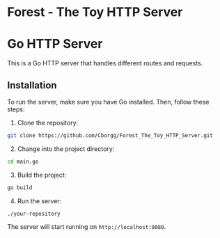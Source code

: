 # Forest - The Toy HTTP Server

# Go HTTP Server

This is a Go HTTP server that handles different routes and requests.

## Installation

To run the server, make sure you have Go installed. Then, follow these steps:

1. Clone the repository:

```bash
git clone https://github.com/Cborgg/Forest_The_Toy_HTTP_Server.git
```

2. Change into the project directory:

```bash
cd main.go
```

3. Build the project:

```bash
go build
```

4. Run the server:

```bash
./your-repository
```

The server will start running on `http://localhost:8080`.
